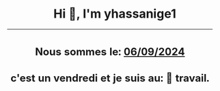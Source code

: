<h1 align='center'>Hi 👋, I'm yhassanige1</h1>
<div align='center'>

|<h2 align='center'>Nous sommes le: <u>06/09/2024</u></h2><h2 align='center'>c'est un vendredi et je suis au: 🏢 travail.</h2>|
|---
</div>